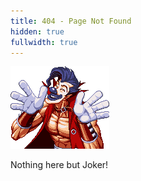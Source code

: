 ```yaml
---
title: 404 - Page Not Found
hidden: true
fullwidth: true
---
```

<div class="d-flex flex-column align-items-center justify-content-center h-500">
    <img src="/img/joker.png" class="img-fluid" style="max-width:158px;">
    <p class="text-center">Nothing here but Joker!</p>
</div>